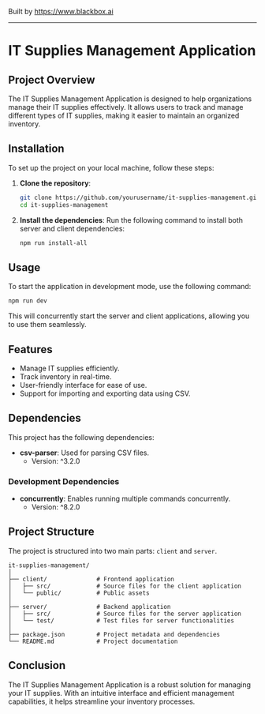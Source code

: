 
Built by https://www.blackbox.ai

---

# IT Supplies Management Application

## Project Overview
The IT Supplies Management Application is designed to help organizations manage their IT supplies effectively. It allows users to track and manage different types of IT supplies, making it easier to maintain an organized inventory.

## Installation
To set up the project on your local machine, follow these steps:

1. **Clone the repository**:
   ```bash
   git clone https://github.com/yourusername/it-supplies-management.git
   cd it-supplies-management
   ```

2. **Install the dependencies**:
   Run the following command to install both server and client dependencies:
   ```bash
   npm run install-all
   ```

## Usage
To start the application in development mode, use the following command:
```bash
npm run dev
```
This will concurrently start the server and client applications, allowing you to use them seamlessly.

## Features
- Manage IT supplies efficiently.
- Track inventory in real-time.
- User-friendly interface for ease of use.
- Support for importing and exporting data using CSV.

## Dependencies
This project has the following dependencies:

- **csv-parser**: Used for parsing CSV files.
  - Version: ^3.2.0

### Development Dependencies
- **concurrently**: Enables running multiple commands concurrently.
  - Version: ^8.2.0

## Project Structure
The project is structured into two main parts: `client` and `server`.

```
it-supplies-management/
│
├── client/              # Frontend application
│   ├── src/             # Source files for the client application
│   └── public/          # Public assets
│
├── server/              # Backend application
│   ├── src/             # Source files for the server application
│   └── test/            # Test files for server functionalities
│
├── package.json         # Project metadata and dependencies
└── README.md            # Project documentation
```

## Conclusion
The IT Supplies Management Application is a robust solution for managing your IT supplies. With an intuitive interface and efficient management capabilities, it helps streamline your inventory processes.